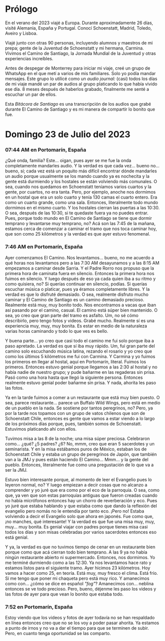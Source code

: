 # Prólogo

En el verano del 2023 viajé a Europa. Durante aproximadamente 26 días, visité Alemania, España y Portugal. Conocí Schoenstatt, Madrid, Toledo, Aveiro y Lisboa. 

Viajé junto con otras 90 personas, incluyendo alumnos y maestros de mi prepa; gente de la Juventud de Schoenstatt y mi hermana, Carmina. Vivimos el Camino de Santiago, la Jornada Mundial de la Juventud y otras experiencias increíbles.

Antes de despegar de Monterrey para iniciar mi viaje, creé un grupo de WhatsApp en el que metí a varios de mis familiares. Solo yo podía mandar mensajes. Este grupo lo utilicé como un *audio journal:* (casi) todos los días de mi viaje mandé un par de audios al grupo platicando lo que había vivido ese día. 8 meses después de haberlos grabado, finalmente me senté a escuchar un par de ellos.

Esta *Bitácora de Santiago* es una transcripción de los audios que grabé durante El Camino de Santiago y es mi manera de compartir lo bonito que fue. 

# Domingo 23 de Julio del 2023

### 07:44 AM en Portomarín, España

¿Qué onda, familia? Este... oigan, pues ayer se me fue la onda completamente mandarles audio. Y la verdad es que cada vez... bueno no... bueno, sí; cada vez está un poquito más difícil encontrar dónde mandarles un audio porque usualmente se los mando cuando ya es nochecita y la gente está durmiendo y los hostales se están volviendo más comunales. O sea, cuando nos quedamos en Schoenstatt teníamos varios cuartos y la gente, por cuartos, no era tanta. Pero, por ejemplo, anoche nos dormimos en un hostal que era un solo cuarto y tenía 130 camas el cuarto entero. Era como un cuarto grande, como una sala. Entonces, literalmente todo mundo dormimos en el mismo cuarto. Y los hostales cierran las puertas a las 10:30. O sea, después de las 10:30, si te quedaste fuera ya no puedes entrar. Pues, porque todo mundo en El Camino de Santiago se tiene que dormir temprano y levantarse muy temprano, no? Acá son las 7:45 de la mañana, estamos cerca de comenzar a caminar el tramo que nos toca caminar hoy, que son como 25 kilómetros y la verdad es que ayer estuvo fenomenal.

### 7:46 AM en Portomarín, España

Ayer comenzamos El Camino. Nos levantamos... bueno, no me acuerdo a qué horas nos levantamos pero a las 7:30 AM desayunamos y a las 8:15 AM empezamos a caminar desde Sarria. Y el Padre Rorro nos propuso que la primera hora de caminata fuera en silencio. Entonces la primera hora nos fuimos en silencio. Y luego después de eso ya cada quien iba a su ritmo y como quisiera, no? Si querías continuar en silencio, podías. Si querías escuchar música o platicar, pues ya éramos completamente libres. Y la verdad es que lo disfruté demasiado. O sea, realmente disfruto mucho caminar y El Camino de Santiago es un camino demasiado precioso. Realmente está muy, muy bonito todo. Nos encontramos a vacas que iban así pasando por el camino, casual. El camino está súper bien mantenido. O sea, yo creo que gran parte del tramo es asfalto. Um, no sé cómo describirlo, pero tengo fotos y videos. Grabé mucho. Realmente sí es una experiencia muy, muy, muy bonita. Es estar en medio de la naturaleza varias horas caminando y todo lo que ves es bello. 

Y buena parte... yo creo que casi todo el camino me fui solo porque iba a paso apretado. La verdad es que sí iba muy rápido. Um, fui gran parte del camino solo escuchando música latina, rezando el rosario y yo creo que como los últimos 5 kilómetros me fui con Carmina. Y Carmina y yo fuimos los primeros en llegar al hostal, aquí en Portomarín, literal. Fuimos los primeros. Entonces estuvo genial porque llegamos a las 2:30 al hostal y no había nadie de nuestro grupo; y pude bañarme en las regaderas sin prisa. Pasó como una hora hasta que llegó la siguiente persona. Entonces realmente estuvo genial poder bañarme sin prisa. Y nada, ahorita les paso las fotos.

Ya en la tarde fuimos a comer a un restaurante que está muy bien puesto. O sea, parece restaurante... parece un Buffalo Wild Wings, pero está en medio de un pueblo en la nada. Se sostiene por tantos peregrinos, no? Pero, ya por la tarde nos topamos con un grupo de vatos chilenos que son de Schoenstatt Chile, entonces es gente que vamos a estar viendo a lo largo de los próximos días porque, pues, también somos de Schoenstatt. Estuvimos platicando ahí con ellos. 

Tuvimos misa a las 8 de la noche; una misa súper preciosa. Celebraron como... ¿qué? ¿5 padres? ¿6? No, mmm, creo que eran 5 sacerdotes y un seminarista. Y en la misa estábamos puros de México, estaban los de Schoenstatt Chile y estaba un grupo de peregrinos de Japón, que también van a la JMJ y pues están haciendo El Camino... Mmm... y la gente del pueblo. Entonces, literalmente fue como una pregustación de lo que va a ser la JMJ. 

Estuvo bien interesante porque, al momento de leer el Evangelio pues lo leyeron normal, no? Y luego empiezan a decir cosas que no alcanzo a comprender y yo juré que era como por el eco de la parroquia. O sea, como que, ya ven que son estas parroquias antiguas que fueron creadas cuando no había micrófonos entonces hay un chorro de reverberación y eco. Pues yo juré que estaba hablando y que estaba como que dando la reflexión del evangelio pero nomás no le entendía por tanto eco. ¡Pero no! Estaba volviendo a decir el Evangelio solo que ahora en japonés. Fue como que, ¡no manches, qué interesante! Y la verdad es que fue una misa muy, muy, muy... muy bonita. Es genial viajar con padres porque tienes misa casi todos los días y son misas celebradas por varios sacerdotes entonces eso está genial. 

Y ya, la verdad es que no tuvimos tiempo de cenar en un restaurante bien porque como que acá cierran todo bien temprano. A las 9 ya no había ningún restaurante abierto ni supermercado. Entonces, nos dormimos. Yo me terminé durmiendo como a las 12:30. Ya nos levantamos hace rato y estamos listos para el siguiente tramo. Ayer hicimos 23 kilómetros. Hoy vamos a hacer como 25, en teoría. Está muy, muy fresco el clima. Está frío. Sí me tengo que poner mi chaqueta pero está muy rico. Y amanecimos como con... ¿cómo se dice en español *"fog"*? Amanecimos con... neblina entonces se ve todo precioso. Pero, bueno, déjenme les paso los videos y las fotos de ayer para que vean lo bonito que estaba todo.


### 7:52 en Portomarín, España

Estoy viendo que los videos y fotos de ayer todavía no se han respaldado en línea entonces creo que no se los voy a poder pasar ahorita. Ya estamos a punto de irnos y no va a dar el tiempo para que se terminen de subir. Pero, en cuanto tenga oportunidad se las comparto.
